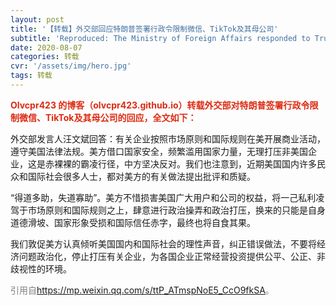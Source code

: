```yaml
---
layout: post
title: '【转载】外交部回应特朗普签署行政令限制微信、TikTok及其母公司'
subtitle: 'Reproduced: The Ministry of Foreign Affairs responded to Trump's executive order to restrict WeChat, TikTok and their parent companies'
date: 2020-08-07
categories: 转载
cvr: '/assets/img/hero.jpg'
tags: 转载
---
```

<font color ='#DE2910'><b>Olvcpr423 的博客（olvcpr423.github.io）转载外交部对特朗普签署行政令限制微信、TikTok及其母公司的回应，全文如下：</b></font>

外交部发言人汪文斌回答：有关企业按照市场原则和国际规则在美开展商业活动，遵守美国法律法规。美方借口国家安全，频繁滥用国家力量，无理打压非美国企业，这是赤裸裸的霸凌行径，中方坚决反对。我们也注意到，近期美国国内许多民众和国际社会很多人士，都对美方的有关做法提出批评和质疑。

“得道多助，失道寡助”。美方不惜损害美国广大用户和公司的权益，将一己私利凌驾于市场原则和国际规则之上，肆意进行政治操弄和政治打压，换来的只能是自身道德滑坡、国家形象受损和国际信任赤字，最终也将自食其果。

我们敦促美方认真倾听美国国内和国际社会的理性声音，纠正错误做法，不要将经济问题政治化，停止打压有关企业，为各国企业正常经营投资提供公平、公正、非歧视性的环境。

<font color ='#808080'>引用自<a href ='https://mp.weixin.qq.com/s/ttP_ATmspNoE5_CcO9fkSA'>https://mp.weixin.qq.com/s/ttP_ATmspNoE5_CcO9fkSA</a>。</font>
